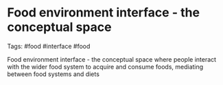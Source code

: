 # Food environment interface - the conceptual space 

Tags: #food #interface #food

Food environment interface - the conceptual space where people interact with the wider food system to acquire and consume foods, mediating between food systems and diets